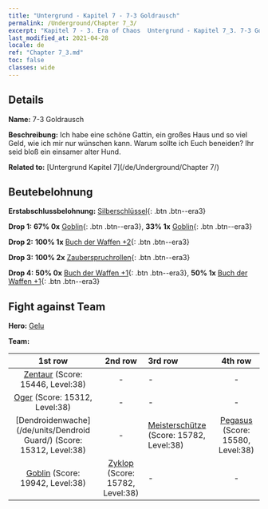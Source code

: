 ```yaml
---
title: "Untergrund - Kapitel 7 - 7-3 Goldrausch"
permalink: /Underground/Chapter 7_3/
excerpt: "Kapitel 7 - 3. Era of Chaos  Untergrund - Kapitel 7_3. 7-3 Goldrausch"
last_modified_at: 2021-04-28
locale: de
ref: "Chapter 7_3.md"
toc: false
classes: wide
---
```


## Details

 **Name:** 7-3 Goldrausch

 **Beschreibung:** Ich habe eine schöne Gattin, ein großes Haus und so viel Geld, wie ich mir nur wünschen kann. Warum sollte ich Euch beneiden? Ihr seid bloß ein einsamer alter Hund.

 **Related to:** [Untergrund Kapitel 7](/de/Underground/Chapter 7/)

## Beutebelohnung

 **Erstabschlussbelohnung:** [Silberschlüssel](/ItemsDE/con_693/){: .btn .btn--era3}

 **Drop 1:** **67% 0x** [Goblin](/ItemsDE/unt_217/){: .btn .btn--era3}, **33% 1x** [Goblin](/ItemsDE/unt_217/){: .btn .btn--era3}

 **Drop 2:** **100% 1x** [Buch der Waffen +2](/ItemsDE/mat_32/){: .btn .btn--era3}

 **Drop 3:** **100% 2x** [Zauberspruchrollen](/ItemsDE/con_694/){: .btn .btn--era3}

 **Drop 4:** **50% 0x** [Buch der Waffen +1](/ItemsDE/mat_25/){: .btn .btn--era3}, **50% 1x** [Buch der Waffen +1](/ItemsDE/mat_25/){: .btn .btn--era3}


## Fight against Team
 **Hero:** [Gelu](/de/heroes/Gelu/)

 **Team:**


  | 1st row | 2nd row | 3rd row | 4th row |
  |:----:|:----:|:----|:----:|
  | [Zentaur](/de/units/Centaur/) (Score: 15446, Level:38)  | - | - | - |
  | [Oger](/de/units/Ogre/) (Score: 15312, Level:38)  | - | - | - |
  | [Dendroidenwache](/de/units/Dendroid Guard/) (Score: 15312, Level:38)  | - | [Meisterschütze](/de/units/Sharpshooter/) (Score: 15782, Level:38)  | [Pegasus](/de/units/Pegasus/) (Score: 15580, Level:38)  |
  | [Goblin](/de/units/Goblin/) (Score: 19942, Level:38)  | [Zyklop](/de/units/Cyclops/) (Score: 15782, Level:38)  | - | - |


